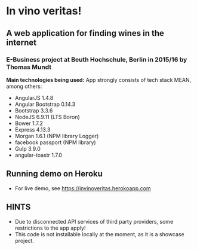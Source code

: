 # In vino veritas!
## A web application for finding wines in the internet
### E-Business project at Beuth Hochschule, Berlin in 2015/16 by Thomas Mundt 

<p>
 <strong>Main technologies being used:</strong>
 App strongly consists of tech stack MEAN, among others:
 <ul>
   <li>AngularJS 1.4.8</li>
   <li>Angular Bootstrap 0.14.3</li>
   <li>Bootstrap 3.3.6</li>
   <li>NodeJS 6.9.11 (LTS Boron)</li>
   <li>Bower 1.7.2</li>
   <li>Express 4.13.3</li>
   <li>Morgan 1.6.1 (NPM library Logger)</li>
   <li>facebook passport (NPM library)</li>
   <li>Gulp 3.9.0</li>
   <li>angular-toastr 1.7.0</li>
 </ul>

## Running demo on Heroku
- For live demo, see https://invinoveritas.herokoapp.com

## HINTS
- Due to disconnected API services of third party providers, some restrictions to the app apply! 
- This code is not installable locally at the moment, as it is a showcase project.
</p>

